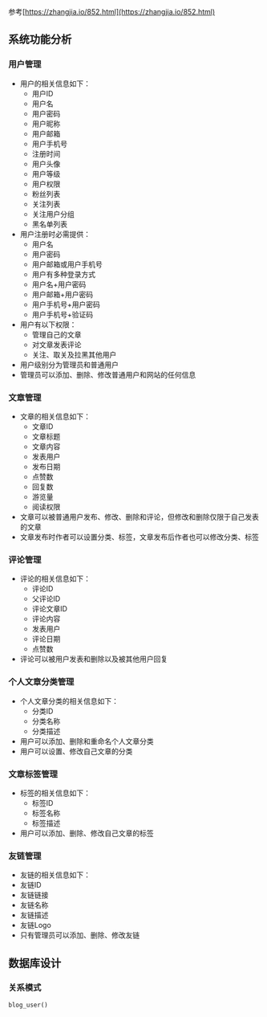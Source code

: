 参考[https://zhangjia.io/852.html](https://zhangjia.io/852.html)
## 系统功能分析
### 用户管理
- 用户的相关信息如下：
	- 用户ID
	- 用户名
	- 用户密码
	- 用户昵称
	- 用户邮箱
	- 用户手机号
	- 注册时间
	- 用户头像
	- 用户等级
	- 用户权限
	- 粉丝列表
	- 关注列表
	- 关注用户分组
	- 黑名单列表
- 用户注册时必需提供：
	- 用户名
	- 用户密码
	- 用户邮箱或用户手机号
	- 用户有多种登录方式
	- 用户名+用户密码
	- 用户邮箱+用户密码
	- 用户手机号+用户密码
	- 用户手机号+验证码
- 用户有以下权限：
	- 管理自己的文章
	- 对文章发表评论
	- 关注、取关及拉黑其他用户
- 用户级别分为管理员和普通用户
- 管理员可以添加、删除、修改普通用户和网站的任何信息
### 文章管理
- 文章的相关信息如下：
	- 文章ID
	- 文章标题
	- 文章内容
	- 发表用户
	- 发布日期
	- 点赞数
	- 回复数
	- 游览量
	- 阅读权限
- 文章可以被普通用户发布、修改、删除和评论，但修改和删除仅限于自己发表的文章
- 文章发布时作者可以设置分类、标签，文章发布后作者也可以修改分类、标签
### 评论管理
- 评论的相关信息如下：
	- 评论ID
	- 父评论ID
	- 评论文章ID
	- 评论内容
	- 发表用户
	- 评论日期
	- 点赞数
- 评论可以被用户发表和删除以及被其他用户回复 
### 个人文章分类管理
- 个人文章分类的相关信息如下：
	- 分类ID
	- 分类名称
	- 分类描述
- 用户可以添加、删除和重命名个人文章分类
- 用户可以设置、修改自己文章的分类
### 文章标签管理
- 标签的相关信息如下：
	- 标签ID
	- 标签名称
	- 标签描述
- 用户可以添加、删除、修改自己文章的标签
### 友链管理
- 友链的相关信息如下：
- 友链ID
- 友链链接
- 友链名称
- 友链描述
- 友链Logo
- 只有管理员可以添加、删除、修改友链
## 数据库设计
### 关系模式
`blog_user()`
<!--stackedit_data:
eyJoaXN0b3J5IjpbLTYxNTAxMzI1Nyw1ODQxNTkzMzQsLTExOT
I0ODAwMzUsMjAxNDU0Mzg2LDE3ODI4Mzc2OTIsLTc4ODk1NTc2
NSw0MTYxMzQ4MjUsLTI0MTIwNjE2Nyw5MDMzNzc3NTUsOTEzMj
UzMjk1LC02NTExMzY0NjcsNjcwNjE3NTQ5LDEyMjQ4NTA1NTUs
MTYyMzcyNjI5NywxMTE0MjQ0ODc2LC00NTE4MTU5NTAsLTU4OD
A2MDQ3NiwtMTg0MjY1MTU5OCwtMTQwOTQwMDgwNSwtMTM4NzUy
MDg5MF19
-->